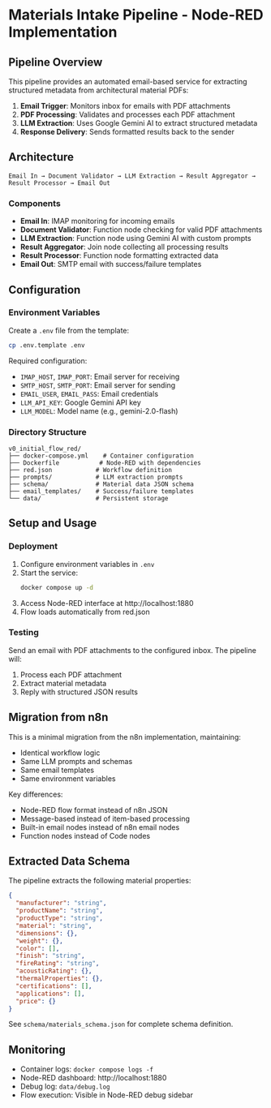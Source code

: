 # Materials Intake Pipeline - Node-RED Implementation

## Pipeline Overview

This pipeline provides an automated email-based service for extracting structured metadata from architectural material PDFs:

1. **Email Trigger**: Monitors inbox for emails with PDF attachments
2. **PDF Processing**: Validates and processes each PDF attachment
3. **LLM Extraction**: Uses Google Gemini AI to extract structured metadata
4. **Response Delivery**: Sends formatted results back to the sender

## Architecture

```
Email In → Document Validator → LLM Extraction → Result Aggregator → Result Processor → Email Out
```

### Components

- **Email In**: IMAP monitoring for incoming emails
- **Document Validator**: Function node checking for valid PDF attachments
- **LLM Extraction**: Function node using Gemini AI with custom prompts
- **Result Aggregator**: Join node collecting all processing results
- **Result Processor**: Function node formatting extracted data
- **Email Out**: SMTP email with success/failure templates

## Configuration

### Environment Variables

Create a `.env` file from the template:

```bash
cp .env.template .env
```

Required configuration:
- `IMAP_HOST`, `IMAP_PORT`: Email server for receiving
- `SMTP_HOST`, `SMTP_PORT`: Email server for sending
- `EMAIL_USER`, `EMAIL_PASS`: Email credentials
- `LLM_API_KEY`: Google Gemini API key
- `LLM_MODEL`: Model name (e.g., gemini-2.0-flash)

### Directory Structure

```
v0_initial_flow_red/
├── docker-compose.yml    # Container configuration
├── Dockerfile           # Node-RED with dependencies
├── red.json            # Workflow definition
├── prompts/            # LLM extraction prompts
├── schema/             # Material data JSON schema
├── email_templates/    # Success/failure templates
└── data/               # Persistent storage
```

## Setup and Usage

### Deployment

1. Configure environment variables in `.env`
2. Start the service:
   ```bash
   docker compose up -d
   ```
3. Access Node-RED interface at http://localhost:1880
4. Flow loads automatically from red.json

### Testing

Send an email with PDF attachments to the configured inbox. The pipeline will:
1. Process each PDF attachment
2. Extract material metadata
3. Reply with structured JSON results

## Migration from n8n

This is a minimal migration from the n8n implementation, maintaining:
- Identical workflow logic
- Same LLM prompts and schemas
- Same email templates
- Same environment variables

Key differences:
- Node-RED flow format instead of n8n JSON
- Message-based instead of item-based processing
- Built-in email nodes instead of n8n email nodes
- Function nodes instead of Code nodes

## Extracted Data Schema

The pipeline extracts the following material properties:

```json
{
  "manufacturer": "string",
  "productName": "string",
  "productType": "string",
  "material": "string",
  "dimensions": {},
  "weight": {},
  "color": [],
  "finish": "string",
  "fireRating": "string",
  "acousticRating": {},
  "thermalProperties": {},
  "certifications": [],
  "applications": [],
  "price": {}
}
```

See `schema/materials_schema.json` for complete schema definition.

## Monitoring

- Container logs: `docker compose logs -f`
- Node-RED dashboard: http://localhost:1880
- Debug log: `data/debug.log`
- Flow execution: Visible in Node-RED debug sidebar